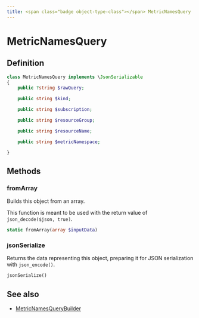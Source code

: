 ```yaml
---
title: <span class="badge object-type-class"></span> MetricNamesQuery
---
```

# <span class="badge object-type-class"></span> MetricNamesQuery

## Definition

```php
class MetricNamesQuery implements \JsonSerializable
{
    public ?string $rawQuery;

    public string $kind;

    public string $subscription;

    public string $resourceGroup;

    public string $resourceName;

    public string $metricNamespace;

}
```
## Methods

### <span class="badge object-method"></span> fromArray

Builds this object from an array.

This function is meant to be used with the return value of `json_decode($json, true)`.

```php
static fromArray(array $inputData)
```

### <span class="badge object-method"></span> jsonSerialize

Returns the data representing this object, preparing it for JSON serialization with `json_encode()`.

```php
jsonSerialize()
```

## See also

 * <span class="badge builder"></span> [MetricNamesQueryBuilder](./builder-MetricNamesQueryBuilder.md)
